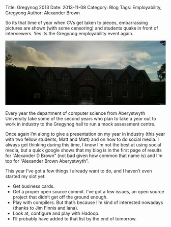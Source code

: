 Title: Gregynog 2013
Date: 2013-11-08
Category: Blog
Tags: Employability, Gregyong
Author: Alexander Brown

So its that time of year when CVs get taken to pieces, embarrassing pictures are shown (with some censoring) and students quake in front of interviewers. Yes its the Gregynog employability event again.

![Gregynog Hall](/images/gregynog.png)

Every year the department of computer science from Aberystwyth University take some of the second years who plan to take a year out to work in industry to the Gregynog hall to run a mock assessment centre.

Once again I’m along to give a presentation on my year in industry (this year with two fellow students, Matt and Matt) and on how to do social media. I always get thinking during this time, I know I’m not the best at using social media, but a quick google shows that my blog is in the first page of results for “Alexander D Brown” (not bad given how common that name is) and I’m top for “Alexander Brown Aberystwyth”.

This year I’ve got a few things I already want to do, and I haven’t even started my slot yet:

* Get business cards.
* Get a proper open source commit. I’ve got a few issues, an open source project that didn’t get off the ground enough.
* Play with compilers. But that’s because I’m kind of interested nowadays (thanks to Jim Finnis and lana).
* Look at, configure and play with Hadoop.
* I’ll probably have added to that list by the end of tomorrow.
